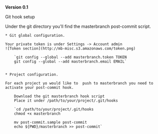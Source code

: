 **Version 0.1**

Git hook setup

Under the git directory you'll find the masterbranch post-commit script.

    
	* Git global configuration.

	Your private token is under Settings -> Account admin
	![Token section](http://mb-misc.s3.amazonaws.com/token.png)

		`git config --global --add masterbranch.token TOKEN
		git config --global --add masterbranch.email EMAIL`

	
	* Project configuration.

	For each project yo would like to  push to masterbranch you need to activate your post-commit hook.
		
		Download the git masterbranch hook script
		Place it under /path/to/your/project/.git/hooks
		
		`cd /path/to/your/project/.git/hooks
		chmod +x masterbranch 

		mv post-commit.sample post-commit
		echo ${PWD}/masterbranch >> post-commit`



